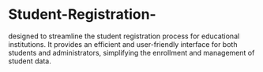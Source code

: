 # Student-Registration-
designed to streamline the student registration process for educational institutions. It provides an efficient and user-friendly interface for both students and administrators, simplifying the enrollment and management of student data.
